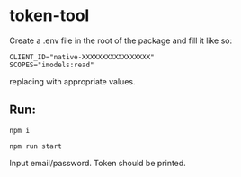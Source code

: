 # token-tool

Create a .env file in the root of the package and fill it like so:

```
CLIENT_ID="native-XXXXXXXXXXXXXXXXX"  
SCOPES="imodels:read"
```

replacing with appropriate values.

## Run:

`npm i`

`npm run start`

Input email/password. Token should be printed.
